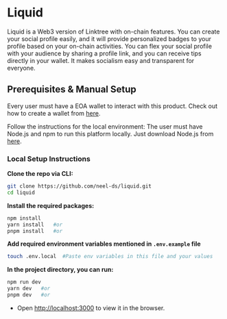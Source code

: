 # Liquid
Liquid is a Web3 version of Linktree with on-chain features. You can create your social profile easily, and it will provide personalized badges to your profile based on your on-chain activities. You can flex your social profile with your audience by sharing a profile link, and you can receive tips directly in your wallet. It makes socialism easy and transparent for everyone. 

## Prerequisites & Manual Setup

Every user must have a EOA wallet to interact with this product. Check out how to create a wallet from [here](https://metamask.io). 

Follow the instructions for the local environment: The user must have Node.js and npm to run this platform locally. Just download Node.js from [here](https://nodejs.org/en/download/).

### Local Setup Instructions

**Clone the repo via CLI:**

```sh
git clone https://github.com/neel-ds/liquid.git 
cd liquid
```

**Install the required packages:**

```sh
npm install
yarn install   #or
pnpm install   #or
```

**Add required environment variables mentioned in `.env.example` file**

```sh
touch .env.local  #Paste env variables in this file and your values
```

**In the project directory, you can run:**

```sh
npm run dev
yarn dev   #or
pnpm dev   #or
```

- Open [http://localhost:3000](http://localhost:3000) to view it in the browser.
